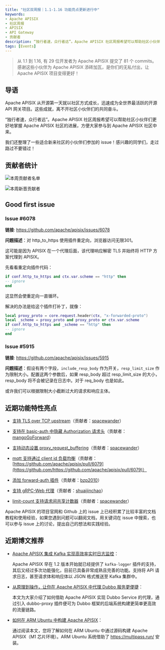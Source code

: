 ```yaml
---
title: "社区双周报｜1.1-1.16 功能亮点更新进行中"
keywords: 
- Apache APISIX
- 社区周报
- APISIX
- API Gateway
- 贡献者
description: “独行者速，众行者远”。Apache APISIX 社区周报希望可以帮助社区小伙伴们更好地掌握 Apache APISIX 社区的每周进展，方便大家参与到 Apache APISIX 社区中来。
tags: [Events]
---
```


> 从 1.1 到 1.16, 有 29 位开发者为 Apache APISIX 提交了 81 个 commits。感谢这些小伙伴为 Apache APISIX 添砖加瓦，是你们的无私付出，让 Apache APISIX 项目变得更好！

<!--truncate-->

## 导语

Apache APISIX 从开源第一天就以社区方式成长，迅速成为全世界最活跃的开源 API 网关项目。这些成就，离不开社区小伙伴们的共同奋斗。

“独行者速，众行者远”。Apache APISIX 社区周报希望可以帮助社区小伙伴们更好地掌握 Apache APISIX 社区的进展，方便大家参与到 Apache APISIX 社区中来。

我们还整理了一些适合新来社区的小伙伴们参加的 issue！感兴趣的同学们，走过路过不要错过！

## 贡献者统计

![本周贡献者名单](https://static.apiseven.com/202108/1642497489523-6ecc24de-b678-40cb-9211-f6b7c4a042af.png)

![本周新晋贡献者](https://static.apiseven.com/202108/1642497489549-c7a58466-2819-424f-a6db-416ecdb96f7c.png)

## Good first issue

### Issue #6078

**链接**: https://github.com/apache/apisix/issues/6078

**问题描述**：对 http_to_https 使用插件重定向，浏览器访问无限301。

这可能是因为 APISIX 在一个代理后面，该代理响应解密 TLS 并始终将 HTTP 方案代理到 APISIX。

先看看重定向插件代码：

```Lua
if conf.http_to_https and ctx.var.scheme == "http" then
-- ignore
end
```

这显然会使重定向一直循环。

解决的办法是给这个插件打补丁，就像：

```Lua
local proxy_proto = core.request.header(ctx, "x-forwarded-proto")
local _scheme = proxy_proto and proxy_proto or ctx.var.scheme
if conf.http_to_https and _scheme == "http" then
-- ignore
end
```

### Issue #5915

**链接**: https://github.com/apache/apisix/issues/5915

**问题描述**：假设有两个字段，`include_resp_body` 作为开关，`resp_limit_size` 作为限制大小。配置这两个参数后，如果 resp_body 超过 resp_limit_size 的大小，resp_body 将不会被记录在日志中。对于 req_body 也是如此。

或许我们可以根据限制大小截断过大的请求和响应主体。

## 近期功能特性亮点

- [支持 TLS over TCP upstream](https://github.com/apache/apisix/pull/6030)（贡献者：[spacewander](https://github.com/spacewander)）

- [支持在 basic-auth 中隐藏 Authorization 请求头](https://github.com/apache/apisix/pull/6039)（贡献者：[mangoGoForward](https://github.com/mangoGoForward)）

- [支持动态设置 proxy_request_buffering](https://github.com/apache/apisix/pull/6075)（贡献者：[spacewander](https://github.com/spacewander)）

- [mqtt 支持通过 client id 负载均衡](https://github.com/apache/apisix/pull/6079)（贡献者：[https://github.com/apache/apisix/pull/6079](https://github.com/https://github.com/apache/apisix/pull/6079)）

- [添加 forward-auth 插件](https://github.com/apache/apisix/pull/6037)（贡献者：[bzp2010](https://github.com/bzp2010)）

- [支持 gRPC-Web 代理](https://github.com/apache/apisix/pull/5964)（贡献者：[shuaijinchao](https://github.com/shuaijinchao)）

- [limit-count 支持请求间共享计数器](https://github.com/apache/apisix/pull/5984)（贡献者：[spacewander](https://github.com/spacewander)）

Apache APISIX 的项目官网和 Github 上的 issue 上已经积累了比较丰富的文档教程和使用经验，如果您遇到问题可以翻阅文档，用关键词在 issue 中搜索，也可以参与 issue 上的讨论，提出自己的想法和实践经验。

## 近期博文推荐

- [Apache APISIX 集成 Kafka 实现高效率实时日志监控](https://apisix.apache.org/zh/blog/2022/01/17/apisix-kafka-integration/)：

  Apache APISIX 早在 1.2 版本开始就已经提供了 `kafka-logger` 插件的支持，其后又经过多次功能强化，目前已具备非常成熟且完善的功能。支持将 API 请求日志，甚至请求体和响应体以 JSON 格式推送至 Kafka 集群中。

- [从原理到操作，让你在 Apache APISIX 中代理 Dubbo 服务更便捷](https://apisix.apache.org/zh/blog/2022/01/13/how-to-proxy-dubbo-in-apache-apisix)：

  本文为大家介绍了如何借助 Apache APISIX 实现 Dubbo Service 的代理，通过引入 dubbo-proxy 插件便可为 Dubbo 框架的后端系统构建更简单更高效的流量链路。

- [如何在 ARM Ubuntu 中构建 Apache APISIX](https://apisix.apache.org/zh/blog/2022/01/11/building-apisix-in-ubuntu-for-arm)：

  通过阅读本文，您将了解如何在 ARM Ubuntu 中通过源码构建 Apache APISIX（M1 芯片环境）。ARM Ubuntu 系统借助了 https://multipass.run/ 安装。
